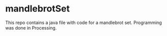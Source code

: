 # mandlebrotSet


This repo contains a java file with code for a mandlebrot set. Programming was done in Processing. 
